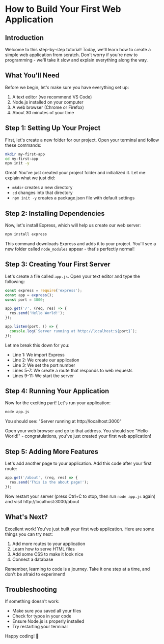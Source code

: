 # How to Build Your First Web Application

## Introduction

Welcome to this step-by-step tutorial! Today, we'll learn how to create a simple web application from scratch. Don't worry if you're new to programming - we'll take it slow and explain everything along the way.

## What You'll Need

Before we begin, let's make sure you have everything set up:

1. A text editor (we recommend VS Code)
2. Node.js installed on your computer
3. A web browser (Chrome or Firefox)
4. About 30 minutes of your time

## Step 1: Setting Up Your Project

First, let's create a new folder for our project. Open your terminal and follow these commands:

```bash
mkdir my-first-app
cd my-first-app
npm init -y
```

Great! You've just created your project folder and initialized it. Let me explain what we just did:
- `mkdir` creates a new directory
- `cd` changes into that directory
- `npm init -y` creates a package.json file with default settings

## Step 2: Installing Dependencies

Now, let's install Express, which will help us create our web server:

```bash
npm install express
```

This command downloads Express and adds it to your project. You'll see a new folder called `node_modules` appear - that's perfectly normal!

## Step 3: Creating Your First Server

Let's create a file called `app.js`. Open your text editor and type the following:

```javascript
const express = require('express');
const app = express();
const port = 3000;

app.get('/', (req, res) => {
  res.send('Hello World!');
});

app.listen(port, () => {
  console.log(`Server running at http://localhost:${port}`);
});
```

Let me break this down for you:
- Line 1: We import Express
- Line 2: We create our application
- Line 3: We set the port number
- Lines 5-7: We create a route that responds to web requests
- Lines 9-11: We start the server

## Step 4: Running Your Application

Now for the exciting part! Let's run your application:

```bash
node app.js
```

You should see: "Server running at http://localhost:3000"

Open your web browser and go to that address. You should see "Hello World!" - congratulations, you've just created your first web application!

## Step 5: Adding More Features

Let's add another page to your application. Add this code after your first route:

```javascript
app.get('/about', (req, res) => {
  res.send('This is the about page!');
});
```

Now restart your server (press Ctrl+C to stop, then run `node app.js` again) and visit http://localhost:3000/about

## What's Next?

Excellent work! You've just built your first web application. Here are some things you can try next:

1. Add more routes to your application
2. Learn how to serve HTML files
3. Add some CSS to make it look nice
4. Connect a database

Remember, learning to code is a journey. Take it one step at a time, and don't be afraid to experiment!

## Troubleshooting

If something doesn't work:
- Make sure you saved all your files
- Check for typos in your code
- Ensure Node.js is properly installed
- Try restarting your terminal

Happy coding! 🎉